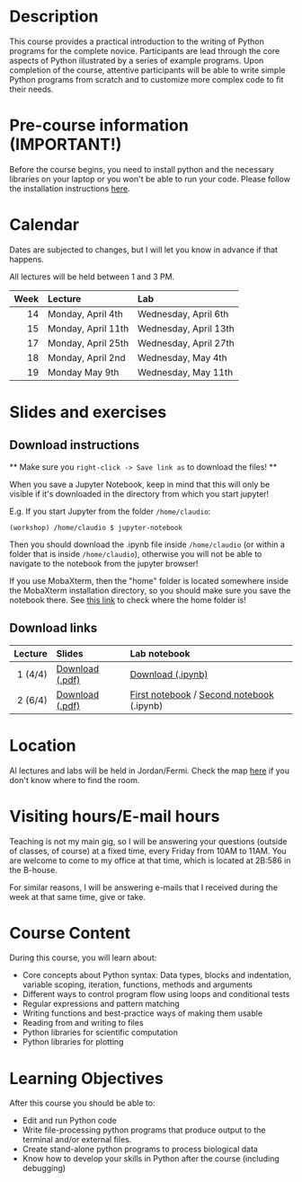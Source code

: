 # Description

This course provides a practical introduction to the writing of
Python programs for the complete novice. Participants are lead
through the core aspects of Python illustrated by a series of
example programs. Upon completion of the course, attentive
participants will be able to write simple Python programs from
scratch and to customize more complex code to fit their needs.

# Pre-course information (IMPORTANT!)

Before the course begins, you need to install python and the necessary
libraries on your laptop or you won't be able to run your code.
Please follow the installation instructions [here](precourse).

# Calendar

Dates are subjected to changes, but I will let you know in advance if that happens.

All lectures will be held between 1 and 3 PM.

| Week | Lecture | Lab |
|-----:|:--------|:----|
| 14   | Monday, April 4th | Wednesday, April 6th |
| 15   | Monday, April 11th| Wednesday, April 13th|
| 17   | Monday, April 25th| Wednesday, April 27th|
| 18   | Monday, April 2nd | Wednesday, May 4th   |
| 19   | Monday May 9th    | Wednesday, May 11th  |

# Slides and exercises

## Download instructions

** Make sure you `right-click -> Save link as` to download the files! **

When you save a Jupyter Notebook, keep in mind that this will only be visible if it's downloaded in the directory from which you start jupyter!

E.g. If you start Jupyter from the folder `/home/claudio`:

`(workshop) /home/claudio $ jupyter-notebook`

Then you should download the .ipynb file inside `/home/claudio` (or within a folder that is inside `/home/claudio`), otherwise you will not be able to navigate to the notebook from the jupyter browser!

If you use MobaXterm, then the "home" folder is located somewhere inside the MobaXterm installation directory, so you should make sure you save the notebook there. See [this link](https://superuser.com/questions/902765/where-does-mobaxterm-keep-its-home-directory) to check where the home folder is!

## Download links

| Lecture | Slides | Lab notebook |
|-----:|:--------|:----|
| 1 (4/4)  | [Download (.pdf)](https://github.com/clami66/workshop-python/raw/0b047d73436aa1f180a1a8115496719e64c264a3/lectures/Lecture_1.slides.pdf) | [Download (.ipynb)](https://raw.githubusercontent.com/clami66/workshop-python/0422/exercises/Lecture_1_Exercise.ipynb) |
| 2 (6/4)  | [Download (.pdf)](https://github.com/clami66/workshop-python/raw/0422/lectures/Lecture_2.slides.pdf) | [First notebook](https://raw.githubusercontent.com/clami66/workshop-python/0422/exercises/Lecture_2_Exercise_1.ipynb) / [Second notebook](https://raw.githubusercontent.com/clami66/workshop-python/0422/exercises/Lecture_2_Exercise_2.ipynb) (.ipynb)|

# Location

Al lectures and labs will be held in Jordan/Fermi.
Check the map [here](https://old.liu.se/karta?l=sv&px_type=2&px_id=169)
if you don't know where to find the room.

# Visiting hours/E-mail hours

Teaching is not my main gig, so I will be answering your questions (outside of classes, of course) at a fixed time,
every Friday from 10AM to 11AM. You are welcome to come to my office at that time, which is located at 2B:586 in the B-house.

For similar reasons, I will be answering e-mails that I received during the week at that same time, give or take.

# Course Content

During this course, you will learn about:

* Core concepts about Python syntax: Data types, blocks and indentation, variable scoping, iteration, functions, methods and arguments
* Different ways to control program flow using loops and conditional tests
* Regular expressions and pattern matching
* Writing functions and best-practice ways of making them usable
* Reading from and writing to files
* Python libraries for scientific computation
* Python libraries for plotting

# Learning Objectives

After this course you should be able to:

* Edit and run Python code
* Write file-processing python programs that produce output to the terminal and/or external files.
* Create stand-alone python programs to process biological data
* Know how to develop your skills in Python after the course (including debugging)
